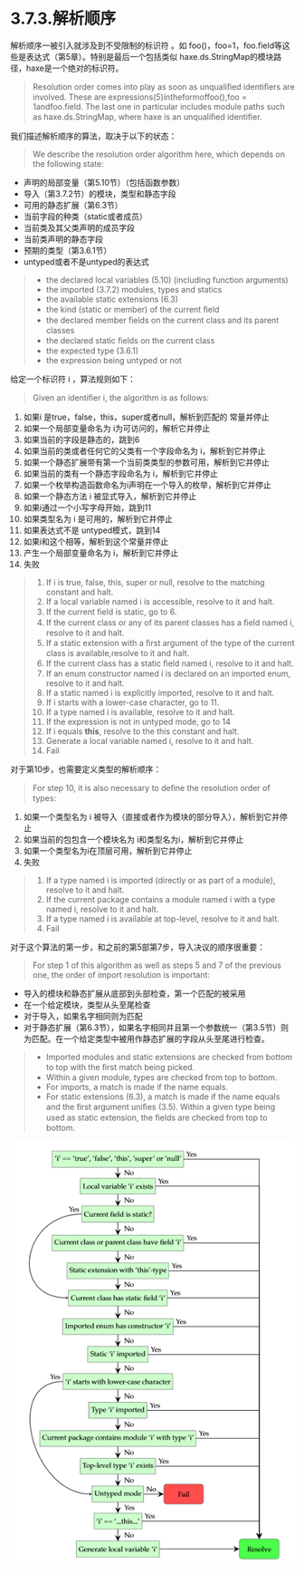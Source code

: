 # 3.7.3.解析顺序

解析顺序一被引入就涉及到不受限制的标识符 。如 foo()，foo=1，foo.field等这些是表达式（第5章）。特别是最后一个包括类似 haxe.ds.StringMap的模块路径，haxe是一个绝对的标识符。

> Resolution order comes into play as soon as unqualiﬁed identiﬁers are involved. These are expressions(5)intheformoffoo(),foo = 1andfoo.field. The last one in particular includes module paths such as haxe.ds.StringMap, where haxe is an unqualiﬁed identiﬁer.

我们描述解析顺序的算法，取决于以下的状态：

> We describe the resolution order algorithm here, which depends on the following state:

- 声明的局部变量（第5.10节）（包括函数参数）
- 导入（第3.7.2节）的模块，类型和静态字段
- 可用的静态扩展（第6.3节）
- 当前字段的种类（static或者成员）
- 当前类及其父类声明的成员字段
- 当前类声明的静态字段
- 预期的类型（第3.6.1节）
- untyped或者不是untyped的表达式

> - the declared local variables (5.10) (including function arguments)
> - the imported (3.7.2) modules, types and statics
> - the available static extensions (6.3)
> - the kind (static or member) of the current ﬁeld
> - the declared member ﬁelds on the current class and its parent classes
> - the declared static ﬁelds on the current class
> - the expected type (3.6.1)
> - the expression being untyped or not

给定一个标识符 i ，算法规则如下：

> Given an identiﬁer i, the algorithm is as follows:

1. 如果i 是true，false，this，super或者null，解析到匹配的 常量并停止
2. 如果一个局部变量命名为 i为可访问的，解析它并停止
3. 如果当前的字段是静态的，跳到6
4. 如果当前的类或者任何它的父类有一个字段命名为 i，解析到它并停止
5. 如果一个静态扩展带有第一个当前类类型的参数可用，解析到它并停止
6. 如果当前的类有一个静态字段命名为 i，解析到它并停止
7. 如果一个枚举构造函数命名为i声明在一个导入的枚举，解析到它并停止
8. 如果一个静态方法 i 被显式导入，解析到它并停止
9. 如果i通过一个小写字母开始，跳到11
10. 如果类型名为 i 是可用的，解析到它并停止
11. 如果表达式不是 untyped模式，跳到14
12. 如果i和这个相等，解析到这个常量并停止
13. 产生一个局部变量命名为 i，解析到它并停止
14. 失败

> 1. If i is true, false, this, super or null, resolve to the matching constant and halt.
> 2. If a local variable named i is accessible, resolve to it and halt.
> 3. If the current ﬁeld is static, go to 6.
> 4. If the current class or any of its parent classes has a ﬁeld named i, resolve to it and halt.
> 5. If a static extension with a ﬁrst argument of the type of the current class is available,resolve to it and halt.
> 6. If the current class has a static ﬁeld named i, resolve to it and halt.
> 7. If an enum constructor named i is declared on an imported enum, resolve to it and halt.
> 8. If a static named i is explicitly imported, resolve to it and halt.
> 9. If i starts with a lower-case character, go to 11.
> 10. If a type named i is available, resolve to it and halt.
> 11. If the expression is not in untyped mode, go to 14
> 12. If i equals **this**, resolve to the this constant and halt.
> 13. Generate a local variable named i, resolve to it and halt.
> 14. Fail

对于第10步，也需要定义类型的解析顺序：

> For step 10, it is also necessary to deﬁne the resolution order of types:

1. 如果一个类型名为 i 被导入（直接或者作为模块的部分导入），解析到它并停止
2. 如果当前的包包含一个模块名为 i和类型名为i，解析到它并停止
3. 如果一个类型名为i在顶层可用，解析到它并停止
4. 失败

> 1. If a type named i is imported (directly or as part of a module), resolve to it and halt.
> 2. If the current package contains a module named i with a type named i, resolve to it and halt.
> 3. If a type named i is available at top-level, resolve to it and halt.
> 4. Fail

对于这个算法的第一步，和之前的第5部第7步，导入决议的顺序很重要：

> For step 1 of this algorithm as well as steps 5 and 7 of the previous one, the order of import resolution is important:

- 导入的模块和静态扩展从底部到头部检查，第一个匹配的被采用
- 在一个给定模块，类型从头至尾检查
- 对于导入，如果名字相同则为匹配
- 对于静态扩展（第6.3节），如果名字相同并且第一个参数统一（第3.5节）则为匹配。在一个给定类型中被用作静态扩展的字段从头至尾进行检查。

> - Imported modules and static extensions are checked from bottom to top with the ﬁrst match being picked.
> - Within a given module, types are checked from top to bottom.
> - For imports, a match is made if the name equals.
> - For static extensions (6.3), a match is made if the name equals and the ﬁrst argument uniﬁes  (3.5). Within a given type being used as static extension, the ﬁelds are checked from top to bottom.

![3.7.3](../../images/3.7.3.png)


